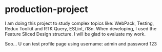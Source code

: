# production-project
I am doing this project to study complex topics like: WebPack, Testing, Redux Toolkit and RTK Query, ESLint, i18n.  When developing, I used the Feature Sliced ​​Design structure.  I will be glad to evaluate my work.


Soo... U can test profile page using username: admin and password 123
